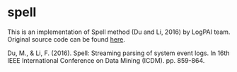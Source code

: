 # spell
This is an implementation of Spell method (Du and Li, 2016) by LogPAI team. Original source code can be found [here](https://github.com/logpai/logparser/blob/dev/logparser/Spell/Spell.py). 

Du, M., & Li, F. (2016). Spell: Streaming parsing of system event logs. In 16th IEEE International Conference on Data Mining (ICDM). pp. 859-864. 
